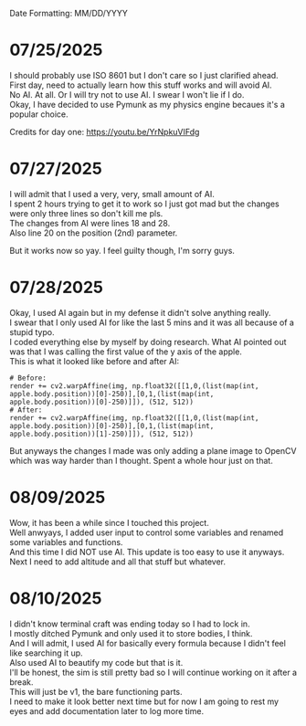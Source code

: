 Date Formatting: MM/DD/YYYY

# 07/25/2025
I should probably use ISO 8601 but I don't care so I just clarified ahead.<br />
First day, need to actually learn how this stuff works and will avoid AI.<br />
No AI. At all. Or I will try not to use AI. I swear I won't lie if I do.<br />
Okay, I have decided to use Pymunk as my physics engine becaues it's a popular choice.

Credits for day one: https://youtu.be/YrNpkuVIFdg

# 07/27/2025

I will admit that I used a very, very, small amount of AI.<br />
I spent 2 hours trying to get it to work so I just got mad
but the changes were only three lines so don't kill me pls.<br />
The changes from AI were lines 18 and 28.<br />
Also line 20 on the position (2nd) parameter.

But it works now so yay. I feel guilty though, I'm sorry guys.

# 07/28/2025

Okay, I used AI again but in my defense it didn't solve anything really.<br />
I swear that I only used AI for like the last 5 mins and it was all because of a stupid typo.<br />
I coded everything else by myself by doing research. What AI pointed out was that I was calling the first value of the y axis of the apple.<br />
This is what it looked like before and after AI:
```
# Before:
render += cv2.warpAffine(img, np.float32([[1,0,(list(map(int, apple.body.position))[0]-250)],[0,1,(list(map(int, apple.body.position))[0]-250)]]), (512, 512))
# After:
render += cv2.warpAffine(img, np.float32([[1,0,(list(map(int, apple.body.position))[0]-250)],[0,1,(list(map(int, apple.body.position))[1]-250)]]), (512, 512))
```
But anyways the changes I made was only adding a plane image to OpenCV which was way harder than I thought. Spent a whole hour just on that.

# 08/09/2025

Wow, it has been a while since I touched this project.<br />
Well anwyays, I added user input to control some variables and renamed some variables and functions.<br />
And this time I did NOT use AI. This update is too easy to use it anyways.<br />
Next I need to add altitude and all that stuff but whatever.

# 08/10/2025

I didn't know terminal craft was ending today so I had to lock in.<br />
I mostly ditched Pymunk and only used it to store bodies, I think.<br />
And I will admit, I used AI for basically every formula because I didn't feel like searching it up.<br />
Also used AI to beautify my code but that is it.<br />
I'll be honest, the sim is still pretty bad so I will continue working on it after a break.<br />
This will just be v1, the bare functioning parts.<br />
I need to make it look better next time but for now I am going to rest my eyes and add documentation later to log more time.<br />
